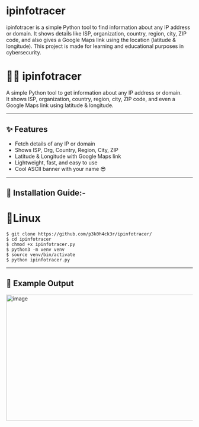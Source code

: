 # ipinfotracer
ipinfotracer is a simple Python tool to find information about any IP address or domain. It shows details like ISP, organization, country, region, city, ZIP code, and also gives a Google Maps link using the location (latitude &amp; longitude).  This project is made for learning and educational purposes in cybersecurity.
# 🕵️‍♂️ ipinfotracer

A simple Python tool to get information about any IP address or domain.  
It shows ISP, organization, country, region, city, ZIP code, and even a Google Maps link using latitude & longitude.  

---

## ✨ Features
- Fetch details of any IP or domain
- Shows ISP, Org, Country, Region, City, ZIP
- Latitude & Longitude with Google Maps link
- Lightweight, fast, and easy to use
- Cool ASCII banner with your name 😎

---
## 💾 Installation Guide:-
# 🐧Linux 
```
$ git clone https://github.com/p3k0h4ck3r/ipinfotracer/
$ cd ipinfotracer
$ chmod +x ipinfotracer.py
$ python3 -m venv venv
$ source venv/bin/activate
$ python ipinfotracer.py
```
---

## 📸 Example Output
<img width="618" height="341" alt="image" src="https://github.com/user-attachments/assets/e53390e2-87d7-4b81-9d49-0f37d7a2b2c7" />
